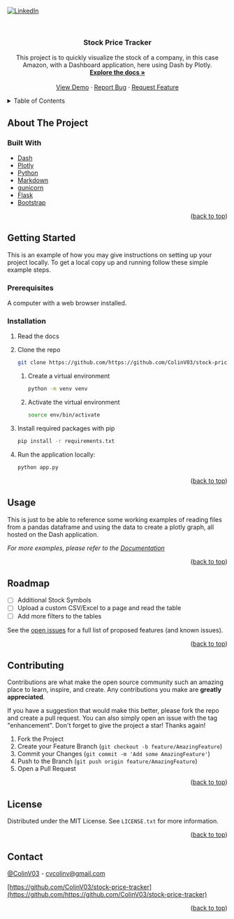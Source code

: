 <div id="top"></div>
<!--
*** Thanks for checking out the Best-README-Template. If you have a suggestion
*** that would make this better, please fork the repo and create a pull request
*** or simply open an issue with the tag "enhancement".
*** Don't forget to give the project a star!
*** Thanks again! Now go create something AMAZING! :D
-->



<!-- PROJECT SHIELDS -->
<!--
*** I'm using markdown "reference style" links for readability.
*** Reference links are enclosed in brackets [ ] instead of parentheses ( ).
*** See the bottom of this document for the declaration of the reference variables
*** for contributors-url, forks-url, etc. This is an optional, concise syntax you may use.
*** https://www.markdownguide.org/basic-syntax/#reference-style-links
-->
<!-- [![Contributors][contributors-shield]][contributors-url]
[![Forks][forks-shield]][forks-url]
[![Stargazers][stars-shield]][stars-url]
[![Issues][issues-shield]][issues-url]
[![MIT License][license-shield]][license-url] -->
[![LinkedIn][linkedin-shield]][linkedin-url]



<!-- PROJECT LOGO -->
<br />
<div align="center">
  <!-- <a href="https://github.com/github_username/stock-price-tracker">
    <img src="images/logo.png" alt="Logo" width="80" height="80">
  </a> -->

<h3 align="center">Stock Price Tracker</h3>

  <p align="center">
    This project is to quickly visualize the stock of a company, in this case Amazon, with a Dashboard application, here using Dash by Plotly. 
    <br />
    <a href="https://github.com/github_username/stock-price-tracker"><strong>Explore the docs »</strong></a>
    <br />
    <br />
    <a href="https://github.com/github_username/stock-price-tracker">View Demo</a>
    ·
    <a href="https://github.com/github_username/stock-price-tracker/issues">Report Bug</a>
    ·
    <a href="https://github.com/github_username/stock-price-tracker/issues">Request Feature</a>
  </p>
</div>



<!-- TABLE OF CONTENTS -->
<details>
  <summary>Table of Contents</summary>
  <ol>
    <li>
      <a href="#about-the-project">About The Project</a>
      <ul>
        <li><a href="#built-with">Built With</a></li>
      </ul>
    </li>
    <li>
      <a href="#getting-started">Getting Started</a>
      <ul>
        <li><a href="#prerequisites">Prerequisites</a></li>
        <li><a href="#installation">Installation</a></li>
      </ul>
    </li>
    <li><a href="#usage">Usage</a></li>
    <li><a href="#roadmap">Roadmap</a></li>
    <li><a href="#contributing">Contributing</a></li>
    <li><a href="#license">License</a></li>
    <li><a href="#contact">Contact</a></li>
    <!-- <li><a href="#acknowledgments">Acknowledgments</a></li> -->
  </ol>
</details>



<!-- ABOUT THE PROJECT -->
## About The Project

<!-- [![Product Name Screen Shot][product-screenshot]](https://example.com) -->

<!-- <p align="right">(<a href="#top">back to top</a>)</p> -->



### Built With
* [Dash](https://plot.ly/dash/)
* [Plotly](https://plot.ly/python/)
* [Python](https://www.python.org/)
* [Markdown](https://en.wikipedia.org/wiki/Markdown)
* [gunicorn](https://gunicorn.org/)
* [Flask](https://flask.palletsprojects.com/)
* [Bootstrap](https://getbootstrap.com/)

<p align="right">(<a href="#top">back to top</a>)</p>



<!-- GETTING STARTED -->
## Getting Started

This is an example of how you may give instructions on setting up your project locally.
To get a local copy up and running follow these simple example steps.

### Prerequisites

A computer with a web browser installed.

### Installation

1. Read the docs

2. Clone the repo
   ```sh
   git clone https://github.com/https://github.com/ColinV03/stock-price-tracker.git
   ```
  
    1. Create a virtual environment
        ```sh
        python -m venv venv
        ```
    2. Activate the virtual environment
        ```sh
        source env/bin/activate
        ```

3. Install required packages with pip
   ```sh
   pip install -r requirements.txt
   ```
4. Run the application locally:
   ```sh
   python app.py
   ```

<p align="right">(<a href="#top">back to top</a>)</p>



<!-- USAGE EXAMPLES -->
## Usage

This is just to be able to reference some working examples of reading files from a pandas dataframe and using the data to create a plotly graph, all hosted on the Dash application. 

_For more examples, please refer to the [Documentation](https://example.com)_

<p align="right">(<a href="#top">back to top</a>)</p>



<!-- ROADMAP -->
## Roadmap

- [ ] Additional Stock Symbols
- [ ] Upload a custom CSV/Excel to a page and read the table
- [ ] Add more filters to the tables

See the [open issues](https://github.com/https://github.com/ColinV03/stock-price-tracker/issues) for a full list of proposed features (and known issues).

<p align="right">(<a href="#top">back to top</a>)</p>



<!-- CONTRIBUTING -->
## Contributing

Contributions are what make the open source community such an amazing place to learn, inspire, and create. Any contributions you make are **greatly appreciated**.

If you have a suggestion that would make this better, please fork the repo and create a pull request. You can also simply open an issue with the tag "enhancement".
Don't forget to give the project a star! Thanks again!

1. Fork the Project
2. Create your Feature Branch (`git checkout -b feature/AmazingFeature`)
3. Commit your Changes (`git commit -m 'Add some AmazingFeature'`)
4. Push to the Branch (`git push origin feature/AmazingFeature`)
5. Open a Pull Request

<p align="right">(<a href="#top">back to top</a>)</p>



<!-- LICENSE -->
## License

Distributed under the MIT License. See `LICENSE.txt` for more information.

<p align="right">(<a href="#top">back to top</a>)</p>



<!-- CONTACT -->
## Contact

[@ColinV03](https://twitter.com/ColinV03) - cvcolinv@gmail.com

[https://github.com/ColinV03/stock-price-tracker](https://github.com/https://github.com/ColinV03/stock-price-tracker)

<p align="right">(<a href="#top">back to top</a>)</p>



<!-- ACKNOWLEDGMENTS -->
<!-- ## Acknowledgments

* []()
* []()
* []() -->

<!-- <p align="right">(<a href="#top">back to top</a>)</p> -->



<!-- MARKDOWN LINKS & IMAGES -->
<!-- https://www.markdownguide.org/basic-syntax/#reference-style-links -->
[contributors-shield]: https://img.shields.io/github/contributors/https://github.com/ColinV03/stock-price-tracker.svg?style=for-the-badge
[contributors-url]: https://github.com/github_username/stock-price-tracker/graphs/contributors
[forks-shield]: https://img.shields.io/github/forks/github_username/stock-price-tracker.svg?style=for-the-badge
[forks-url]: https://github.com/github_username/stock-price-tracker/network/members
[stars-shield]: https://img.shields.io/github/stars/github_username/stock-price-tracker.svg?style=for-the-badge
[stars-url]: https://github.com/github_username/stock-price-tracker/stargazers
[issues-shield]: https://img.shields.io/github/issues/github_username/stock-price-tracker.svg?style=for-the-badge
[issues-url]: https://github.com/github_username/stock-price-tracker/issues
[license-shield]: https://img.shields.io/github/license/github_username/stock-price-tracker.svg?style=for-the-badge
[license-url]: https://github.com/github_username/stock-price-tracker/blob/master/LICENSE.txt
[linkedin-shield]: https://img.shields.io/badge/-LinkedIn-black.svg?style=for-the-badge&logo=linkedin&colorB=555
[linkedin-url]: https://www.linkedin.com/in/colin-varney

[product-screenshot]: images/screenshot.png